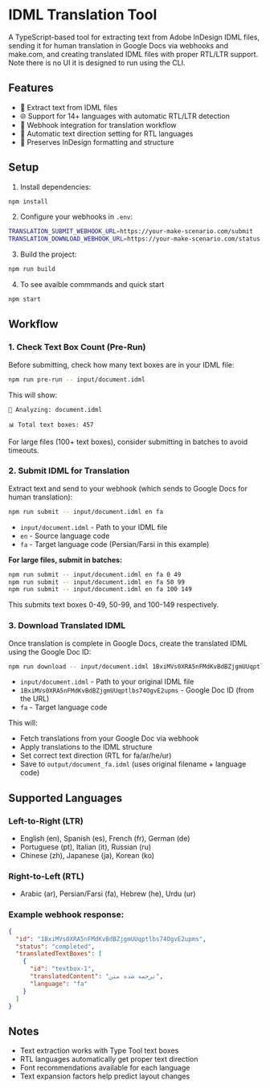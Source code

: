 # IDML Translation Tool

A TypeScript-based tool for extracting text from Adobe InDesign IDML files, sending it for human translation in Google Docs via webhooks and make.com, and creating translated IDML files with proper RTL/LTR support. Note there is no UI it is designed to run using the CLI.

## Features

- 📄 Extract text from IDML files
- 🌐 Support for 14+ languages with automatic RTL/LTR detection
- 🔄 Webhook integration for translation workflow
- 📝 Automatic text direction setting for RTL languages
- 🎨 Preserves InDesign formatting and structure

## Setup

1. Install dependencies:
```bash
npm install
```

2. Configure your webhooks in `.env`:
```bash
TRANSLATION_SUBMIT_WEBHOOK_URL=https://your-make-scenario.com/submit
TRANSLATION_DOWNLOAD_WEBHOOK_URL=https://your-make-scenario.com/status
```

3. Build the project:
```bash
npm run build

```
4. To see avaible commmands and quick start
```bash
npm start

```
## Workflow

### 1. Check Text Box Count (Pre-Run)

Before submitting, check how many text boxes are in your IDML file:

```bash
npm run pre-run -- input/document.idml
```

This will show:
```
📄 Analyzing: document.idml

📊 Total text boxes: 457
```

For large files (100+ text boxes), consider submitting in batches to avoid timeouts.

### 2. Submit IDML for Translation

Extract text and send to your webhook (which sends to Google Docs for human translation):

```bash
npm run submit -- input/document.idml en fa
```

- `input/document.idml` - Path to your IDML file
- `en` - Source language code
- `fa` - Target language code (Persian/Farsi in this example)

**For large files, submit in batches:**

```bash
npm run submit -- input/document.idml en fa 0 49
npm run submit -- input/document.idml en fa 50 99
npm run submit -- input/document.idml en fa 100 149
```

This submits text boxes 0-49, 50-99, and 100-149 respectively.

### 3. Download Translated IDML

Once translation is complete in Google Docs, create the translated IDML using the Google Doc ID:

```bash
npm run download -- input/document.idml 1BxiMVs0XRA5nFMdKvBdBZjgmUUqptlbs74OgvE2upms fa
```

- `input/document.idml` - Path to your original IDML file
- `1BxiMVs0XRA5nFMdKvBdBZjgmUUqptlbs74OgvE2upms` - Google Doc ID (from the URL)
- `fa` - Target language code

This will:
- Fetch translations from your Google Doc via webhook
- Apply translations to the IDML structure
- Set correct text direction (RTL for fa/ar/he/ur)
- Save to `output/document_fa.idml` (uses original filename + language code)

## Supported Languages

### Left-to-Right (LTR)
- English (en), Spanish (es), French (fr), German (de)
- Portuguese (pt), Italian (it), Russian (ru)
- Chinese (zh), Japanese (ja), Korean (ko)

### Right-to-Left (RTL)
- Arabic (ar), Persian/Farsi (fa), Hebrew (he), Urdu (ur)

### Example webhook response:
```json
{
  "id": "1BxiMVs0XRA5nFMdKvBdBZjgmUUqptlbs74OgvE2upms",
  "status": "completed",
  "translatedTextBoxes": [
    {
      "id": "textbox-1",
      "translatedContent": "ترجمه شده متن",
      "language": "fa"
    }
  ]
}
```

## Notes

- Text extraction works with Type Tool text boxes
- RTL languages automatically get proper text direction
- Font recommendations available for each language
- Text expansion factors help predict layout changes
